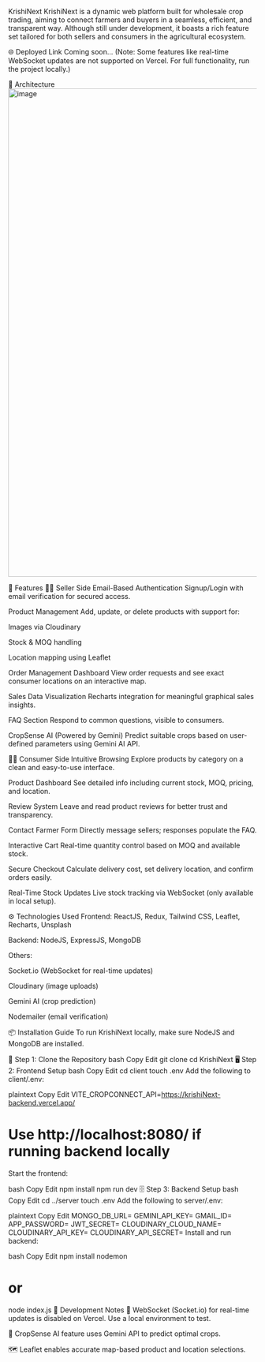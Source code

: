 KrishiNext
KrishiNext is a dynamic web platform built for wholesale crop trading, aiming to connect farmers and buyers in a seamless, efficient, and transparent way. Although still under development, it boasts a rich feature set tailored for both sellers and consumers in the agricultural ecosystem.

🌐 Deployed Link
Coming soon...
(Note: Some features like real-time WebSocket updates are not supported on Vercel. For full functionality, run the project locally.)

🧱 Architecture
<img width="940" height="990" alt="image" src="https://github.com/user-attachments/assets/fd57d940-9342-4827-9e70-f316350502e0" />

🚀 Features
🧑‍🌾 Seller Side
Email-Based Authentication
Signup/Login with email verification for secured access.

Product Management
Add, update, or delete products with support for:

Images via Cloudinary

Stock & MOQ handling

Location mapping using Leaflet

Order Management Dashboard
View order requests and see exact consumer locations on an interactive map.

Sales Data Visualization
Recharts integration for meaningful graphical sales insights.

FAQ Section
Respond to common questions, visible to consumers.

CropSense AI (Powered by Gemini)
Predict suitable crops based on user-defined parameters using Gemini AI API.

👨‍🌾 Consumer Side
Intuitive Browsing
Explore products by category on a clean and easy-to-use interface.

Product Dashboard
See detailed info including current stock, MOQ, pricing, and location.

Review System
Leave and read product reviews for better trust and transparency.

Contact Farmer Form
Directly message sellers; responses populate the FAQ.

Interactive Cart
Real-time quantity control based on MOQ and available stock.

Secure Checkout
Calculate delivery cost, set delivery location, and confirm orders easily.

Real-Time Stock Updates
Live stock tracking via WebSocket (only available in local setup).

⚙️ Technologies Used
Frontend: ReactJS, Redux, Tailwind CSS, Leaflet, Recharts, Unsplash

Backend: NodeJS, ExpressJS, MongoDB

Others:

Socket.io (WebSocket for real-time updates)

Cloudinary (image uploads)

Gemini AI (crop prediction)

Nodemailer (email verification)

📦 Installation Guide
To run KrishiNext locally, make sure NodeJS and MongoDB are installed.

🔧 Step 1: Clone the Repository
bash
Copy
Edit
git clone <repository-url>
cd KrishiNext
🖥️ Step 2: Frontend Setup
bash
Copy
Edit
cd client
touch .env
Add the following to client/.env:

plaintext
Copy
Edit
VITE_CROPCONNECT_API=https://krishiNext-backend.vercel.app/
# Use http://localhost:8080/ if running backend locally
Start the frontend:

bash
Copy
Edit
npm install
npm run dev
🗄️ Step 3: Backend Setup
bash
Copy
Edit
cd ../server
touch .env
Add the following to server/.env:

plaintext
Copy
Edit
MONGO_DB_URL=<your mongodb url>
GEMINI_API_KEY=<your gemini api key>
GMAIL_ID=<your gmail id>
APP_PASSWORD=<your google app password>
JWT_SECRET=<your jwt secret>
CLOUDINARY_CLOUD_NAME=<your cloudinary name>
CLOUDINARY_API_KEY=<your cloudinary api key>
CLOUDINARY_API_SECRET=<your cloudinary api secret>
Install and run backend:

bash
Copy
Edit
npm install
nodemon
# or
node index.js
🧪 Development Notes
🔁 WebSocket (Socket.io) for real-time updates is disabled on Vercel. Use a local environment to test.

🧠 CropSense AI feature uses Gemini API to predict optimal crops.

🗺️ Leaflet enables accurate map-based product and location selections.

